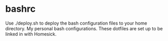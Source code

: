 bashrc
======

Use ./deploy.sh to deploy the bash configuration files to your home directory.
My personal bash configurations. These dotfiles are set up to be linked in with Homesick.
